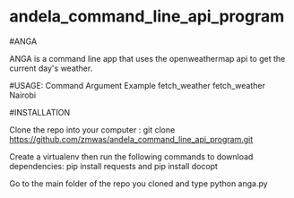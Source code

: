 # andela_command_line_api_program

#ANGA

ANGA is a command line app that uses the openweathermap api to get the current day's weather.

#USAGE:
Command       Argument  Example
fetch_weather <city>    fetch_weather Nairobi


#INSTALLATION

Clone the repo into your computer : git clone https://github.com/zmwas/andela_command_line_api_program.git

Create a virtualenv  then run the following commands to download dependencies: pip install requests and pip install docopt

Go to the main folder of the repo you cloned and type python anga.py

